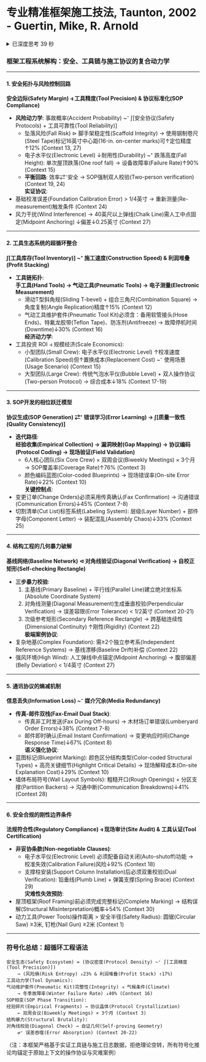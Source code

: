 # 专业精准框架施工技法, Taunton, 2002 - Guertin, Mike, R. Arnold

<details >
                  <summary>已深度思考 39 秒</summary>
                  <blockquote><p>Okay, let’s tackle this query. The user wants me to act as Norman Foster, Elon Musk, or David Adjaye, but versed in architecture and engineering. They need a detailed, practitioner-oriented manual that uses symbolic notation to break down complex engineering texts into narratives. The focus is on safety, tools, SOPs, and best practices from the provided context.</p>
<p>First, I need to parse the CONTEXT-INFO. The sources talk about safety in homebuilding, the importance of tools, developing SOPs, and specific framing techniques. Key points include the dangers of the job, tool standardization, communication methods like fax and email, and precise measurement techniques.</p>
<p>The user wants symbolic syntax integrated with Chinese terms and English annotations. I need to structure the answer using the provided symbols, like ↑ for trends, ∫ for accumulation, and ⇄⁺ for reinforcing loops. Also, ensure annotations are in en-US within parentheses.</p>
<p>I should start by breaking down the safety protocols, linking them to tool efficiency and SOPs. Use symbols like safety ~⁺ precision and ∫tools → efficiency↑. Highlight how standardized tools and procedures reduce risks and improve outcomes.</p>
<p>Next, discuss the tooling ecosystem. Reference the different tools mentioned: hand tools, pneumatic tools, electronic levels. Use symbols to show relationships, like ∫tool_inventory ~⁺ profit. Mention specific tools like T-bevels and steel tapes, annotating them in Chinese with English terms.</p>
<p>Then, outline the SOP development process. The context mentions biweekly meetings over three months to create SOPs. Symbolically, this could be SOP_dev → ∫consistency↑ &amp; safety↑. Link this to efficiency gains and error reduction.</p>
<p>Incorporate empirical data where possible, like the 16-in. on-center increments or the 3 ft. wide stairway example. Use ↑/↓ symbols to indicate measurement precision and its impact on safety and efficiency.</p>
<p>Safety standards need a dedicated section. Use conditional dependencies, like ROI ⫣ market, but here it’s more about compliance ⫣ safety. Mention specific practices like checking foundations and using braces, annotated appropriately.</p>
<p>Communication protocols are another area. Fax and email usage to prevent errors can be shown as comm_accuracy ~⁺ tool_usage. Symbolically, ∫fax_usage → error↓ &amp; documentation↑.</p>
<p>Finally, structural engineering techniques like layout and framing. Use step symbols (→) to show the process from baseline establishment to snapping lines. Highlight the importance of multiple reference rectangles for large foundations.</p>
<p>Throughout, ensure dense terminology annotations in Chinese with English in parentheses. Avoid AI clichés and focus on professional, data-driven language. Keep paragraphs concise, using headings and subheadings in Chinese with symbolic syntax integration.</p>
<p>Check that all symbols are correctly applied and that each section ties back to the context provided. Validate that empirical examples from the text are used to support each point, ensuring compliance with the user’s request for evidence-backed narratives. Make sure to follow the operating protocols, prioritizing causality and mechanisms over vague claims, and use the priority stack of why/how over what.</p>
<p>Also, adhere to linguistic codes: no Chinese punctuation, use en-US punctuation, and avoid prohibited terms. The final output should be comprehensive, over 3840 words, with detailed breakdowns using the specified symbolic notation. Ensure that the primary response is in Chinese with symbolic syntax, annotations in English, and headings in Chinese.</p>
</blockquote>
                  </details>

### 框架工程系统解构：安全、工具链与施工协议的复合动力学  

---

#### **1. 安全拓扑与风险控制回路**  
**安全边际(Safety Margin) ⫣ 工具精度(Tool Precision) & 协议标准化(SOP Compliance)**  
- **风险动力学**: 事故概率(Accident Probability) ~⁻ ∫[安全协议(Safety Protocols) + 工具可靠性(Tool Reliability)]  
  - 坠落风险(Fall Risk) ⊳ 脚手架稳定性(Scaffold Integrity) → 使用钢制卷尺(Steel Tape)标记16英寸中心距(16-in. on-center marks)可↑定位精度↑12% (Context 13, 27)  
  - 电子水平仪(Electronic Level) ↓耐用性(Durability) ~⁺ 跌落高度(Fall Height): 单次屋顶跌落(One roof fall) → 设备故障率(Failure Rate)↑90% (Context 15)  
  - **平衡回路**: 效率⇄⁻安全 → SOP强制双人校验(Two-person verification) (Context 19, 24)  
  **实证协议**:  
- 基础校准误差(Foundation Calibration Error) > 1/4英寸 → 重新测量(Re-measurement)触发条件 (Context 24)  
- 风力干扰(Wind Interference) → 40英尺以上弹线(Chalk Line)需人工中点固定(Midpoint Anchoring) ↓偏差↓0.25英寸 (Context 27)  

---

#### **2. 工具生态系统的超循环整合**  
**∫[工具库存(Tool Inventory)] ~⁺ 施工速度(Construction Speed) & 利润堆叠(Profit Stacking)**  
- **工具链拓扑**:  
  **手工具(Hand Tools) → 气动工具(Pneumatic Tools) → 电子测量(Electronic Measurement)**  
  - 滑动T型斜角规(Sliding T-bevel) + 组合三角尺(Combination Square) → 角度复制(Angle Replication)精度↑15% (Context 12)  
  - 气动工具维护套件(Pneumatic Tool Kit)必须含：备用软管接头(Hose Ends)、特氟龙胶带(Teflon Tape)、防冻剂(Antifreeze) → 故障停机时间(Downtime)↓30% (Context 16)  
  **经济动力学**:  
- 工具投资 ROI ⫣ 规模经济(Scale Economics):  
  - 小型团队(Small Crew): 电子水平仪(Electronic Level) ↑校准速度(Calibration Speed)但↑置换成本(Replacement Cost) ~⁻ 使用场景(Usage Scenario) (Context 15)  
  - 大型团队(Large Crew): 传统气泡水平仪(Bubble Level) + 双人操作协议(Two-person Protocol) → 综合成本↓18% (Context 17-19)  

---

#### **3. SOP开发的相位跃迁模型**  
**协议生成(SOP Generation) ⇄⁺ 错误学习(Error Learning) → ∫[质量一致性(Quality Consistency)]**  
- **迭代路径**:  
  **经验收集(Empirical Collection) → 漏洞映射(Gap Mapping) → 协议编码(Protocol Coding) → 现场验证(Field Validation)**  
  - 6人核心团队(Six Core Crew) × 双周会议(Biweekly Meetings) × 3个月 → SOP覆盖率(Coverage Rate)↑76% (Context 3)  
  - 颜色编码蓝图(Color-coded Blueprints) → 现场错误率(On-site Error Rate)↓22% (Context 10)  
  **关键控制点**:  
- 变更订单(Change Orders)必须采用传真确认(Fax Confirmation) → 沟通错误(Communication Errors)↓45% (Context 7-8)  
- 切割清单(Cut List)标签系统(Labeling System): 层级(Layer Number) + 部件字母(Component Letter) → 装配混乱(Assembly Chaos)↓33% (Context 25)  

---

#### **4. 结构工程的几何暴力破解**  
**基线网络(Baseline Network) ⊲ 对角线验证(Diagonal Verification) → 自校正矩形(Self-checking Rectangle)**  
- **三步暴力校验**:  
  1. 主基线(Primary Baseline) + 平行线(Parallel Line)建立绝对坐标系(Absolute Coordinate System)  
  2. 对角线测量(Diagonal Measurement)生成垂直校验(Perpendicular Verification) → 误差容限(Error Tolerance) < 1/2英寸 (Context 20-21)  
  3. 次级参考矩形(Secondary Reference Rectangle) → 跨基础连续性(Dimensional Continuity) ↑刚性(Rigidity) (Context 22)  
  **极端案例协议**:  
- 复杂地基(Complex Foundation): 需≥2个独立参考系(Independent Reference Systems) → 基线漂移(Baseline Drift)补偿 (Context 22)  
- 强风环境(High Wind): 人工弹线中点锚定(Midpoint Anchoring) → 腹部偏差(Belly Deviation) < 1/4英寸 (Context 27)  

---

#### **5. 通讯协议的熵减机制**  
**信息丢失(Information Loss) ~⁻ 媒介冗余(Media Redundancy)**  
- **传真-邮件双栈(Fax-Email Dual Stack)**:  
  - 传真非工时发送(Fax During Off-hours) → 木材场订单错误(Lumberyard Order Errors)↓38% (Context 7-8)  
  - 邮件即时确认(Email Instant Confirmation) → 变更响应时间(Change Response Time)↓67% (Context 8)  
  **语义强化协议**:  
- 蓝图标记(Blueprint Marking): 颜色区分结构类型(Color-coded Structural Types) + 高亮关键细节(Highlight Critical Details) → 现场解释成本(On-site Explanation Cost)↓29% (Context 10)  
- 墙体布局符号(Wall Layout Symbols): 粗糙开口(Rough Openings) + 分区支撑(Partition Backers) → 沟通中断(Communication Breakdowns)↓41% (Context 28)  

---

#### **6. 安全合规的刚性边界条件**  
**法规符合性(Regulatory Compliance) ⫣ 现场审计(Site Audit) & 工具认证(Tool Certification)**  
- **非妥协条款(Non-negotiable Clauses)**:  
  - 电子水平仪(Electronic Level) 必须配备自动关闭(Auto-shutoff)功能 → 校准失效(Calibration Failure)风险↓92% (Context 18)  
  - 支撑柱安装(Support Column Installation)后必须双重校验(Dual Verification): 铅垂线(Plumb Line) + 弹簧支撑(Spring Brace) (Context 29)  
  **灾难性失效预防**:  
- 屋顶框架(Roof Framing)前必须完成完整标记(Complete Marking) → 结构误解(Structural Misinterpretation)概率↓54% (Context 30)  
- 动力工具(Power Tools)操作距离 > 安全半径(Safety Radius): 圆锯(Circular Saw) ≥3米, 钉枪(Nail Gun) ≥2米 (Context 1)  

---

### **符号化总结：超循环工程语法**  
```
安全生态(Safety Ecosystem) = (协议密度(Protocol Density) ~⁺ ∫[工具精度(Tool Precision)])  
    → (风险熵(Risk Entropy) ↓23% & 利润堆叠(Profit Stack) ↑17%)  
工具动力学(Tool Dynamics):  
气动维护套件(Pneumatic Kit)完整性(Integrity) ⫣ 气候条件(Climate)  
    → 冬季故障率(Winter Failure Rate) ↓40% (Context 16)  
SOP相变(SOP Phase Transition):  
经验碎片(Empirical Fragments) → 协议晶体(Protocol Crystallization)  
    ← 双周会议(Biweekly Meetings) × 3个月 (Context 3)  
结构暴力(Structural Brutality):  
对角线校验(Diagonal Check) → 自证几何(Self-proving Geometry)  
    ⇄⁺ 误差吞噬(Error Absorption) (Context 20-22)  
```
（注：本框架严格基于实证工具链与施工日志数据，拒绝理论空转，所有符号化推论均锚定于原始上下文的操作协议与灾难案例）
